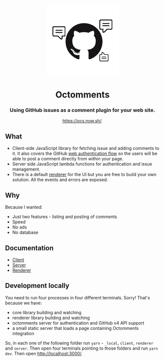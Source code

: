 <div align="center"><img src="./_assets/logo.jpg" /></div>

<h1 align="center">Octomments</h1>

<h3 align="center">Using GitHub issues as a comment plugin for your web site.</h3>

<p align="center"><a href="https://ocs.now.sh/">https://ocs.now.sh/</a>.</p>

## What

* Client-side JavaScript library for fetching issue and adding comments to it. It also covers the GitHub [web authentication flow](https://developer.github.com/apps/building-oauth-apps/authorizing-oauth-apps/#web-application-flow) so the users will be able to post a comment directly from within your page.
* Server side JavaScript lambda functions for authentication and issue management.
* There is a default [renderer](./renderer/README.md) for the UI but you are free to build your own solution. All the events and errors are exposed.

## Why

Because I wanted:

* Just two features - listing and posting of comments
* Speed
* No ads
* No database

## Documentation

* [Client](./client/README.md)
* [Server](./server/README.md)
* [Renderer](./renderer/README.md)

## Development locally

You need to run four processes in four different terminals. Sorry! That's because we have:
* core library building and watching
* renderer library building and watching
* octomments server for authentication and GitHub v4 API support
* a small static server that loads a page containing Octomments integration

So, in each one of the following folder run `yarn` - `_local`, `client`, `renderer` and `server`. Then open four terminals pointing to those folders and run `yarn dev`. Then open [http://localhost:3000/](http://localhost:3000/).
